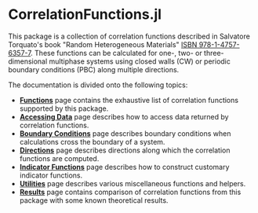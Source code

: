 # CorrelationFunctions.jl

This package is a collection of correlation functions described in Salvatore
Torquato's book "Random Heterogeneous Materials" [ISBN
978-1-4757-6357-7](https://www.springer.com/us/book/9780387951676). These
functions can be calculated for one-, two- or three-dimensional multiphase
systems using closed walls (CW) or periodic boundary conditions (PBC) along
multiple directions.

The documentation is divided onto the following topics:

* **[Functions](@ref)** page contains the exhaustive list of correlation
  functions supported by this package.
* **[Accessing Data](@ref)** page describes how to access data returned by
  correlation functions.
* **[Boundary Conditions](@ref)** page describes boundary conditions when
  calculations cross the boundary of a system.
* **[Directions](@ref)** page describes directions along which the correlation
  functions are computed.
* **[Indicator Functions](@ref)** page describes how to construct customary
  indicator functions.
* **[Utilities](@ref)** page describes various miscellaneous functions and
  helpers.
* **[Results](@ref)** page contains comparison of correlation functions from
  this package with some known theoretical results.
